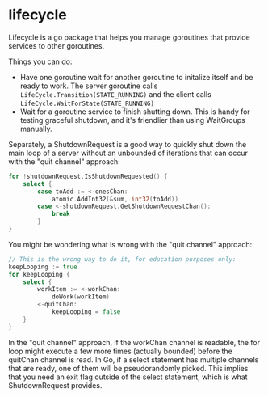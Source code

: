 lifecycle
=========

Lifecycle is a go package that helps you manage goroutines that provide services to other goroutines.

Things you can do:
 - Have one goroutine wait for another goroutine to initalize itself and be ready to work. The server goroutine calls ```LifeCycle.Transition(STATE_RUNNING)``` and the client calls ```LifeCycle.WaitForState(STATE_RUNNING)```
 - Wait for a goroutine service to finish shutting down. This is handy for testing graceful shutdown, and it's friendlier than using WaitGroups manually.

Separately, a ShutdownRequest is a good way to quickly shut down the main loop of a server without an unbounded of iterations that can occur with the "quit channel" approach:

```go
for !shutdownRequest.IsShutdownRequested() {
    select {
        case toAdd := <-onesChan:
            atomic.AddInt32(&sum, int32(toAdd))
        case <-shutdownRequest.GetShutdownRequestChan():
            break
        }
}
```

You might be wondering what is wrong with the "quit channel" approach:
```go
// This is the wrong way to do it, for education purposes only:
keepLooping := true
for keepLooping {
    select {
        workItem := <-workChan:
            doWork(workItem)
        <-quitChan:
            keepLooping = false
    }
}
```

In the "quit channel" approach, if the workChan channel is readable, the for loop might execute a few more times (actually bounded) before the quitChan channel is read. In Go, if a select statement has multiple channels that are ready, one of them will be pseudorandomly picked. This implies that you need an exit flag outside of the select statement, which is what ShutdownRequest provides.
